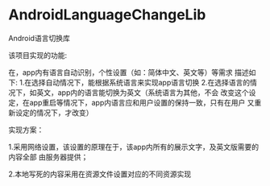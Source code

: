 # AndroidLanguageChangeLib
 Android语言切换库

  该项目实现的功能:

  在，app内有语言自动识别，个性设置（如：简体中文、英文等）等需求
  描述如下:
  1.在选择自动情况下，能根据系统语言来实现app语言切换
  2.在选择语言的情况下，如英文，app内的语言能切换为英文（系统语言为其他，不会
  改变这个设定，在app重启等情况下，app内语言应和用户设置的保持一致，只有在用户
  又重新设定的情况下，才改变）

  实现方案：

  1.采用网络设置，该设置的原理在于，该app内所有的展示文字，及英文版需要的内容全部
  由服务器提供；

  2.本地写死的内容采用在资源文件设置对应的不同资源实现